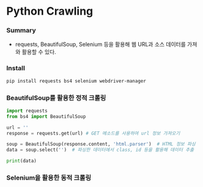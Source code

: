 # Python Crawling

### Summary

- requests, BeautifulSoup, Selenium 등을 활용해 웹 URL과 소스 데이터를 가져와 활용할 수 있다.

### Install

```sh
pip install requests bs4 selenium webdriver-manager
```

### BeautifulSoup를 활용한 정적 크롤링

```py
import requests
from bs4 import BeautifulSoup

url = ''
response = requests.get(url) # GET 메소드를 사용하여 url 정보 가져오기

soup = BeautifulSoup(response.content, 'html.parser')  # HTML 정보 파싱 :: 데이터 파싱이란? 필요한 정보를 추출하여 구조화된 형태로 변환하는 과정
data = soup.select('')  # 파싱한 데이터에서 class, id 등을 활용해 데이터 추출

print(data)
```

### Selenium을 활용한 동적 크롤링